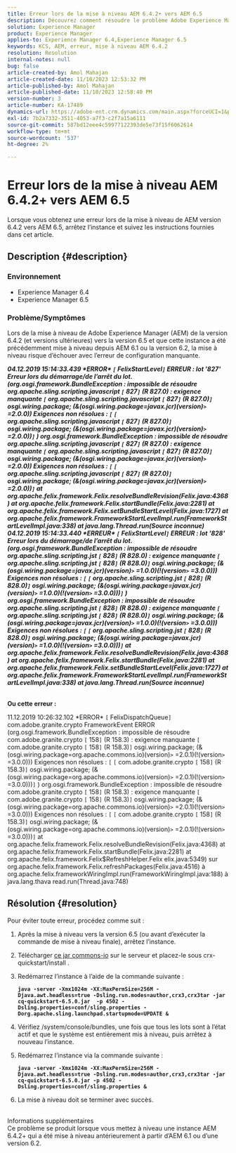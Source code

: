 ```yaml
---
title: Erreur lors de la mise à niveau AEM 6.4.2+ vers AEM 6.5
description: Découvrez comment résoudre le problème Adobe Experience Manager lorsqu’une erreur se produit lors de la mise à niveau AEM version 6.4.2 vers 6.5.
solution: Experience Manager
product: Experience Manager
applies-to: Experience Manager 6.4,Experience Manager 6.5
keywords: KCS, AEM, erreur, mise à niveau AEM 6.4.2
resolution: Resolution
internal-notes: null
bug: false
article-created-by: Amol Mahajan
article-created-date: 11/10/2023 12:53:32 PM
article-published-by: Amol Mahajan
article-published-date: 11/10/2023 12:58:40 PM
version-number: 3
article-number: KA-17489
dynamics-url: https://adobe-ent.crm.dynamics.com/main.aspx?forceUCI=1&pagetype=entityrecord&etn=knowledgearticle&id=b6cbe324-c87f-ee11-8179-6045bd006b25
exl-id: 7b2a7332-3511-4053-a7f3-c2f7a15a6111
source-git-commit: 587bd12eee4c59977122393de5e73f15f6062614
workflow-type: tm+mt
source-wordcount: '537'
ht-degree: 2%

---
```


# Erreur lors de la mise à niveau AEM 6.4.2+ vers AEM 6.5


Lorsque vous obtenez une erreur lors de la mise à niveau de AEM version 6.4.2 vers AEM 6.5, arrêtez l’instance et suivez les instructions fournies dans cet article.

## Description {#description}


### <b>Environnement</b>

- Experience Manager 6.4
- Experience Manager 6.5


### <b>Problème/Symptômes</b>

Lors de la mise à niveau de Adobe Experience Manager (AEM) de la version 6.4.2 (et versions ultérieures) vers la version 6.5 et que cette instance a été précédemment mise à niveau depuis AEM 6.1 ou la version 6.2, la mise à niveau risque d’échouer avec l’erreur de configuration manquante.

<b>*04.12.2019 15:14:33.439 \*ERROR\* `[` FelixStartLevel`]`  ERREUR : lot &#39;827&#39; Erreur lors du démarrage/de l’arrêt du lot. (org.osgi.framework.BundleException : impossible de résoudre org.apache.sling.scripting.javascript `[` 827`]` (R 827.0) : exigence manquante `[` org.apache.sling.scripting.javascript `[` 827`]` (R 827.0)`]`  osgi.wiring.package; (&amp;(osgi.wiring.package=javax.jcr)(version)`>` =2.0.0)) Exigences non résolues : `[` `[` org.apache.sling.scripting.javascript `[` 827`]` (R 827.0)`]`  osgi.wiring.package; (&amp;(osgi.wiring.package=javax.jcr)(version)`>` =2.0.0))`]` )*
*org.osgi.framework.BundleException : impossible de résoudre org.apache.sling.scripting.javascript `[` 827`]` (R 827.0) : exigence manquante `[` org.apache.sling.scripting.javascript `[` 827`]` (R 827.0)`]`  osgi.wiring.package; (&amp;(osgi.wiring.package=javax.jcr)(version)`>` =2.0.0)) Exigences non résolues : `[` `[` org.apache.sling.scripting.javascript `[` 827`]` (R 827.0)`]`  osgi.wiring.package; (&amp;(osgi.wiring.package=javax.jcr)(version)`>` =2.0.0))`]`*
*at org.apache.felix.framework.Felix.resolveBundleRevision(Felix.java:4368)*
*at org.apache.felix.framework.Felix.startBundle(Felix.java:2281)*
*at org.apache.felix.framework.Felix.setBundleStartLevel(Felix.java:1727)*
*at org.apache.felix.framework.FrameworkStartLevelImpl.run(FrameworkStartLevelImpl.java:338)*
*at java.lang.Thread.run(Source inconnue)*
*04.12.2019 15:14:33.440 \*ERREUR\* `[` FelixStartLevel`]`  ERREUR : lot &#39;828&#39; Erreur lors du démarrage/de l’arrêt du lot. (org.osgi.framework.BundleException : impossible de résoudre org.apache.sling.scripting.jst `[` 828`]` (R 828.0) : exigence manquante `[` org.apache.sling.scripting.jst `[` 828`]` (R 828.0)`]`  osgi.wiring.package; (&amp;(osgi.wiring.package=javax.jcr)(version)`>` =1.0.0)(!(version`>` =3.0.0))) Exigences non résolues : `[` `[` org.apache.sling.scripting.jst `[` 828`]` (R 828.0)`]`  osgi.wiring.package; (&amp;(osgi.wiring.package=javax.jcr)(version)`>` =1.0.0)(!(version`>` =3.0.0)))`]` )*
*org.osgi.framework.BundleException : impossible de résoudre org.apache.sling.scripting.jst `[` 828`]` (R 828.0) : exigence manquante `[` org.apache.sling.scripting.jst `[` 828`]` (R 828.0)`]`  osgi.wiring.package; (&amp;(osgi.wiring.package=javax.jcr)(version)`>` =1.0.0)(!(version`>` =3.0.0))) Exigences non résolues : `[` `[` org.apache.sling.scripting.jst `[` 828`]` (R 828.0)`]`  osgi.wiring.package; (&amp;(osgi.wiring.package=javax.jcr)(version)`>` =1.0.0)(!(version`>` =3.0.0)))`]`*
*at org.apache.felix.framework.Felix.resolveBundleRevision(Felix.java:4368)*
*at org.apache.felix.framework.Felix.startBundle(Felix.java:2281)*
*at org.apache.felix.framework.Felix.setBundleStartLevel(Felix.java:1727)*
*at org.apache.felix.framework.FrameworkStartLevelImpl.run(FrameworkStartLevelImpl.java:338)*
*at java.lang.Thread.run(Source inconnue)*

<br>Ou cette erreur :</b>

11.12.2019 10:26:32.102 \*ERROR\* `[` FelixDispatchQueue`]`  com.adobe.granite.crypto FrameworkEvent ERROR (org.osgi.framework.BundleException : impossible de résoudre com.adobe.granite.crypto `[` 158`]` (R 158.3) : exigence manquante `[` com.adobe.granite.crypto `[` 158`]` (R 158.3)`]`  osgi.wiring.package; (&amp;(osgi.wiring.package=org.apache.commons.io)(version)`>` =2.0.1)(!(version`>` =3.0.0))) Exigences non résolues : `[` `[` com.adobe.granite.crypto `[` 158`]` (R 158.3)`]`  osgi.wiring.package; (&amp;(osgi.wiring.package=org.apache.commons.io)(version)`>` =2.0.1)(!(version`>` =3.0.0)))`]` ) org.osgi.framework.BundleException : impossible de résoudre com.adobe.granite.crypto `[` 158`]` (R 158.3) : exigence manquante `[` com.adobe.granite.crypto `[` 158`]` (R 158.3)`]`  osgi.wiring.package; (&amp;(osgi.wiring.package=org.apache.commons.io)(version)`>` =2.0.1)(!(version`>` =3.0.0))) Exigences non résolues : `[` `[` com.adobe.granite.crypto `[` 158`]` (R 158.3)`]`  osgi.wiring.package; (&amp;(osgi.wiring.package=org.apache.commons.io)(version)`>` =2.0.1)(!(version`>` =3.0.0)))`]`
at org.apache.felix.framework.Felix.resolveBundleRevision(Felix.java:4368) at org.apache.felix.framework.Felix.startBundle(Felix.java:2281) at org.apache.felix.framework.Felix$RefreshHelper.Felix elix.java:5349) sur org.apache.felix.framework.Felix.refreshPackages(Felix.java:4516) à org.apache.felix.frameworkWiringImpl.run(FrameworkWiringImpl.java:188) à java.lang.thava read.run(Thread.java:748)


## Résolution {#resolution}

Pour éviter toute erreur, procédez comme suit :
1. Après la mise à niveau vers la version 6.5 (ou avant d’exécuter la commande de mise à niveau finale), arrêtez l’instance.
2. Télécharger [ce jar commons-io](https://repo1.maven.org/maven2/commons-io/commons-io/2.6/commons-io-2.6.jar) sur le serveur et placez-le sous crx-quickstart/install .
3. Redémarrez l’instance à l’aide de la commande suivante :

   <b>`java -server -Xmx1024m -XX:MaxPermSize=256M -Djava.awt.headless=true -Dsling.run.modes=author,crx3,crx3tar -jar cq-quickstart-6.5.0.jar  -p 4502 -Dsling.properties=conf/sling.properties -Dorg.apache.sling.launchpad.startupmode=UPDATE &`</b>
4. Vérifiez /system/console/bundles, une fois que tous les lots sont à l’état actif et que le système est entièrement mis à niveau, puis arrêtez à nouveau l’instance.
5. Redémarrez l’instance via la commande suivante :

   <b>`java -server -Xmx1024m -XX:MaxPermSize=256M -Djava.awt.headless=true -Dsling.run.modes=author,crx3,crx3tar -jar cq-quickstart-6.5.0.jar -p 4502 -Dsling.properties=conf/sling.properties &`</b>
6. La mise à niveau doit se terminer avec succès.

<br>Informations supplémentaires<br>
Ce problème se produit lorsque vous mettez à niveau une instance AEM 6.4.2+ qui a été mise à niveau antérieurement à partir d’AEM 6.1 ou d’une version 6.2.
